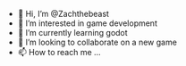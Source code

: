 - 👋 Hi, I’m @Zachthebeast
- 👀 I’m interested in game development
- 🌱 I’m currently learning godot
- 💞️ I’m looking to collaborate on a new game
- 📫 How to reach me ...

<!---
Zachthebeast/Zachthebeast is a ✨ special ✨ repository because its `README.md` (this file) appears on your GitHub profile.
You can click the Preview link to take a look at your changes.
--->
